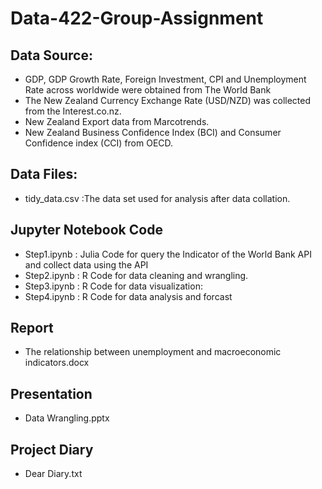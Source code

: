 # Data-422-Group-Assignment
## Data Source:	 
- GDP, GDP Growth Rate, Foreign Investment, CPI and Unemployment Rate across worldwide were obtained from The World Bank
- The New Zealand Currency Exchange Rate (USD/NZD) was collected from the Interest.co.nz.
- New Zealand Export data from Marcotrends.
- New Zealand Business Confidence Index (BCI) and Consumer Confidence index (CCI) from OECD.
## Data Files:
- tidy_data.csv :The data set used for analysis after data collation.

## Jupyter Notebook Code
- Step1.ipynb : Julia Code for query the Indicator of the World Bank API and collect data using the API
- Step2.ipynb : R Code for data cleaning and wrangling.
- Step3.ipynb : R Code for data visualization:
- Step4.ipynb : R Code for data analysis and forcast

## Report
- The relationship between unemployment and macroeconomic indicators.docx

## Presentation
- Data Wrangling.pptx

## Project Diary 
- Dear Diary.txt
